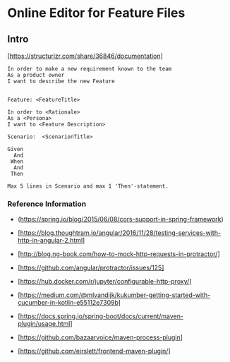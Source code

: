 # Online Editor for Feature Files

## Intro

[https://structurizr.com/share/36846/documentation]

```
In order to make a new requirement known to the team 
As a product owner
I want to describe the new Feature
```

```

Feature: <FeatureTitle>

In order to <Rationale>
As a <Persona>
I want to <Feature Description>

Scenario:  <ScenarionTitle>

Given
  And
 When
  And
 Then 

Max 5 lines in Scenario and max 1 'Then'-statement.

```


### Reference Information ###

* (https://spring.io/blog/2015/06/08/cors-support-in-spring-framework)
* [https://blog.thoughtram.io/angular/2016/11/28/testing-services-with-http-in-angular-2.html]
* [http://blog.ng-book.com/how-to-mock-http-requests-in-protractor/]
* [https://github.com/angular/protractor/issues/125]
* [https://hub.docker.com/r/jupyter/configurable-http-proxy/]
* [https://medium.com/@mlvandijk/kukumber-getting-started-with-cucumber-in-kotlin-e55112e7309b]

* [https://docs.spring.io/spring-boot/docs/current/maven-plugin/usage.html]
* [https://github.com/bazaarvoice/maven-process-plugin]
* [https://github.com/eirslett/frontend-maven-plugin/]
